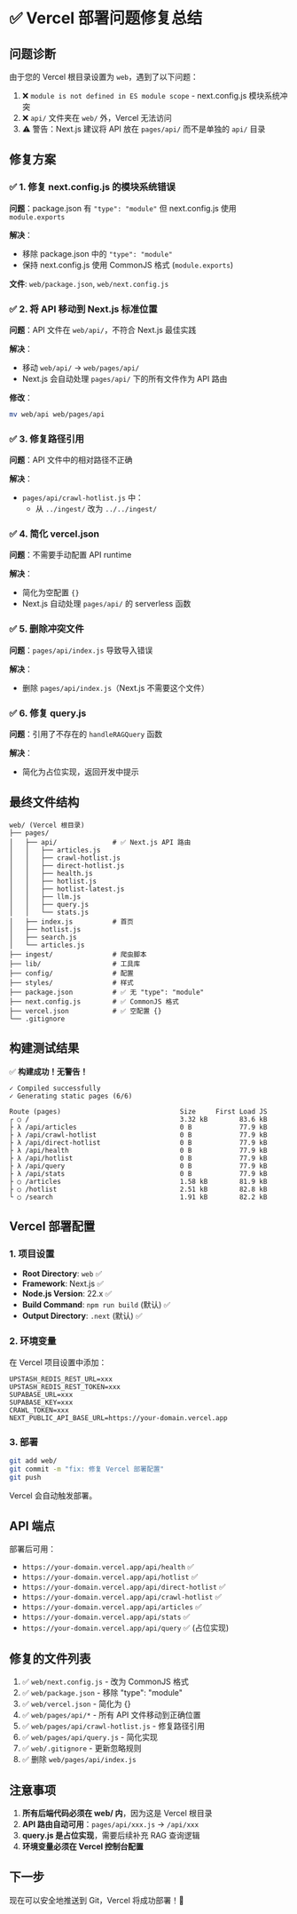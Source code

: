 # ✅ Vercel 部署问题修复总结

## 问题诊断

由于您的 Vercel 根目录设置为 `web`，遇到了以下问题：
1. ❌ `module is not defined in ES module scope` - next.config.js 模块系统冲突
2. ❌ `api/` 文件夹在 `web/` 外，Vercel 无法访问
3. ⚠️  警告：Next.js 建议将 API 放在 `pages/api/` 而不是单独的 `api/` 目录

## 修复方案

### ✅ 1. 修复 next.config.js 的模块系统错误

**问题**：package.json 有 `"type": "module"` 但 next.config.js 使用 `module.exports`

**解决**：
- 移除 package.json 中的 `"type": "module"`
- 保持 next.config.js 使用 CommonJS 格式 (`module.exports`)

**文件**: `web/package.json`, `web/next.config.js`

### ✅ 2. 将 API 移动到 Next.js 标准位置

**问题**：API 文件在 `web/api/`，不符合 Next.js 最佳实践

**解决**：
- 移动 `web/api/` → `web/pages/api/`
- Next.js 会自动处理 `pages/api/` 下的所有文件作为 API 路由

**修改**：
```bash
mv web/api web/pages/api
```

### ✅ 3. 修复路径引用

**问题**：API 文件中的相对路径不正确

**解决**：
- `pages/api/crawl-hotlist.js` 中：
  - 从 `../ingest/` 改为 `../../ingest/`

### ✅ 4. 简化 vercel.json

**问题**：不需要手动配置 API runtime

**解决**：
- 简化为空配置 `{}`
- Next.js 自动处理 `pages/api/` 的 serverless 函数

### ✅ 5. 删除冲突文件

**问题**：`pages/api/index.js` 导致导入错误

**解决**：
- 删除 `pages/api/index.js`（Next.js 不需要这个文件）

### ✅ 6. 修复 query.js

**问题**：引用了不存在的 `handleRAGQuery` 函数

**解决**：
- 简化为占位实现，返回开发中提示

## 最终文件结构

```
web/ (Vercel 根目录)
├── pages/
│   ├── api/              # ✅ Next.js API 路由
│   │   ├── articles.js
│   │   ├── crawl-hotlist.js
│   │   ├── direct-hotlist.js
│   │   ├── health.js
│   │   ├── hotlist.js
│   │   ├── hotlist-latest.js
│   │   ├── llm.js
│   │   ├── query.js
│   │   └── stats.js
│   ├── index.js          # 首页
│   ├── hotlist.js
│   ├── search.js
│   └── articles.js
├── ingest/               # 爬虫脚本
├── lib/                  # 工具库
├── config/               # 配置
├── styles/               # 样式
├── package.json          # ✅ 无 "type": "module"
├── next.config.js        # ✅ CommonJS 格式
├── vercel.json           # ✅ 空配置 {}
└── .gitignore
```

## 构建测试结果

✅ **构建成功！无警告！**

```
✓ Compiled successfully
✓ Generating static pages (6/6)

Route (pages)                              Size     First Load JS
┌ ○ /                                      3.32 kB        83.6 kB
├ λ /api/articles                          0 B            77.9 kB
├ λ /api/crawl-hotlist                     0 B            77.9 kB
├ λ /api/direct-hotlist                    0 B            77.9 kB
├ λ /api/health                            0 B            77.9 kB
├ λ /api/hotlist                           0 B            77.9 kB
├ λ /api/query                             0 B            77.9 kB
├ λ /api/stats                             0 B            77.9 kB
├ ○ /articles                              1.58 kB        81.9 kB
├ ○ /hotlist                               2.51 kB        82.8 kB
└ ○ /search                                1.91 kB        82.2 kB
```

## Vercel 部署配置

### 1. 项目设置
- **Root Directory**: `web` ✅
- **Framework**: Next.js ✅
- **Node.js Version**: 22.x ✅
- **Build Command**: `npm run build` (默认) ✅
- **Output Directory**: `.next` (默认) ✅

### 2. 环境变量
在 Vercel 项目设置中添加：
```
UPSTASH_REDIS_REST_URL=xxx
UPSTASH_REDIS_REST_TOKEN=xxx
SUPABASE_URL=xxx
SUPABASE_KEY=xxx
CRAWL_TOKEN=xxx
NEXT_PUBLIC_API_BASE_URL=https://your-domain.vercel.app
```

### 3. 部署
```bash
git add web/
git commit -m "fix: 修复 Vercel 部署配置"
git push
```

Vercel 会自动触发部署。

## API 端点

部署后可用：
- `https://your-domain.vercel.app/api/health` ✅
- `https://your-domain.vercel.app/api/hotlist` ✅
- `https://your-domain.vercel.app/api/direct-hotlist` ✅
- `https://your-domain.vercel.app/api/crawl-hotlist` ✅
- `https://your-domain.vercel.app/api/articles` ✅
- `https://your-domain.vercel.app/api/stats` ✅
- `https://your-domain.vercel.app/api/query` ✅ (占位实现)

## 修复的文件列表

1. ✅ `web/next.config.js` - 改为 CommonJS 格式
2. ✅ `web/package.json` - 移除 "type": "module"
3. ✅ `web/vercel.json` - 简化为 {}
4. ✅ `web/pages/api/*` - 所有 API 文件移动到正确位置
5. ✅ `web/pages/api/crawl-hotlist.js` - 修复路径引用
6. ✅ `web/pages/api/query.js` - 简化实现
7. ✅ `web/.gitignore` - 更新忽略规则
8. ✅ 删除 `web/pages/api/index.js`

## 注意事项

1. **所有后端代码必须在 web/ 内**，因为这是 Vercel 根目录
2. **API 路由自动可用**：`pages/api/xxx.js` → `/api/xxx`
3. **query.js 是占位实现**，需要后续补充 RAG 查询逻辑
4. **环境变量必须在 Vercel 控制台配置**

## 下一步

现在可以安全地推送到 Git，Vercel 将成功部署！🚀
